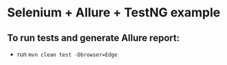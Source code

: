 # Selenium + Allure + TestNG example

## To run tests and generate Allure report:

* run `mvn clean test -Dbrowser=Edge`
